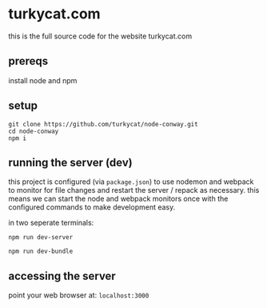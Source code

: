 # turkycat.com

this is the full source code for the website turkycat.com

## prereqs

install node and npm

## setup

```
git clone https://github.com/turkycat/node-conway.git
cd node-conway
npm i
```

## running the server (dev)

this project is configured (via `package.json`) to use nodemon and webpack to monitor for file changes and restart the server / repack as necessary. this means we can start the node and webpack monitors once with the configured commands to make development easy.

in two seperate terminals:

```
npm run dev-server
```

```
npm run dev-bundle
```

## accessing the server

point your web browser at:
`localhost:3000`